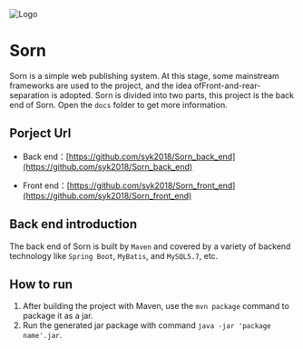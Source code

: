 ![Logo](https://raw.githubusercontent.com/syk2018/Sorn_front_end/master/src/assets/logo.png)
# Sorn
Sorn is a simple web publishing system. At this stage, some mainstream frameworks are used to the project, and the idea of ​​Front-and-rear-separation is adopted. Sorn is divided into two parts, this project is the back end of Sorn. Open the `docs` folder to get more information.

## Porject Url

- Back end：[https://github.com/syk2018/Sorn_back_end](https://github.com/syk2018/Sorn_back_end)

- Front end：[https://github.com/syk2018/Sorn_front_end](https://github.com/syk2018/Sorn_front_end)

## Back end introduction

The back end of Sorn is built by `Maven` and covered by  a variety of backend technology like `Spring Boot`, `MyBatis`, and `MySQL5.7`, etc.

## How to run

1. After building the project with Maven, use the `mvn package` command to package it as a jar.
2. Run the generated jar package with command `java -jar 'package name'.jar`.


